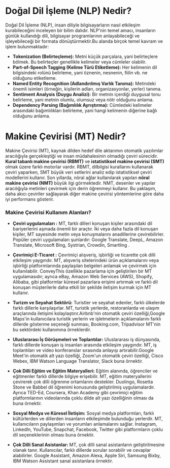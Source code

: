 # Doğal Dil İşleme (NLP) Nedir?
Doğal Dil İşleme (NLP), insan diliyle bilgisayarların nasıl etkileşim kurabileceğini inceleyen bir bilim dalıdır. NLP'nin temel amacı, insanların günlük kullandığı dili, bilgisayar programlarının anlayabileceği ve işleyebileceği bir formata dönüştürmektir.Bu alanda birçok temel kavram ve işlem bulunmaktadır:

* **Tokenization (Belirteçleme):** Metni küçük parçalara, yani belirteçlere bölmek. Bu belirteçler genellikle kelimeler veya cümleler olabilir.
* **Part-of-Speech Tagging (Kelime Türü Etiketleme):** Her kelimenin dil bilgisindeki rolünü belirleme, yani öznenin, nesnenin, fiilin vb. ne olduğunu etiketleme.
* **Named Entity Recognition (Adlandırılmış Varlık Tanıma):** Metindeki önemli isimleri (örneğin, kişilerin adları, organizasyonlar, yerler) tanıma.
* **Sentiment Analysis (Duygu Analizi):** Bir metnin içerdiği duygusal tonu belirleme, yani metnin olumlu, olumsuz veya nötr olduğunu anlama.
* **Dependency Parsing (Bağımlılık Ayrıştırma):** Cümledeki kelimeler arasındaki bağımlılıkları belirleme, yani hangi kelimenin diğerine bağlı olduğunu anlama.

# Makine Çevirisi (MT) Nedir?
Makine Çevirisi (MT), kaynak dilden hedef dile aktarımın otomatik yazılımlar aracılığıyla gerçekleştiği ve insan müdahalesinin olmadığı çeviri sürecidir. **Kural tabanlı makine çevirisi (RBMT)** ve **istatistiksel makine çevirisi (SMT)** olmak üzere farklı motorlar vardır. RBMT, dilbilgisi kurallarını kullanarak çeviri yaparken, SMT büyük veri setlerini analiz edip istatistiksel çeviri modellerini kullanır.
Son yıllarda, nöral ağlar kullanılarak yapılan **nöral makine çevirisi (NMT)** büyük ilgi görmektedir. NMT, desenler ve yapılar aracılığıyla metinleri çevirmek için derin öğrenmeyi kullanır. Bu yaklaşım, daha akıcı çeviriler sağlayarak diğer makine çevirisi yöntemlerine göre daha iyi performans gösterir. 
### Makine Çevirisi Kullanım Alanları?
* **Çeviri uygulamaları :**  MT, farklı dilleri konuşan kişiler arasındaki dil bariyerlerini aşmada önemli bir araçtır. İki veya daha fazla dil konuşan kişiler, MT sayesinde metin veya konuşmalarını anadillerine çevirebilirler. Popüler çeviri uygulamaları şunlardır: Google Translate, DeepL, Amazon Translate, Microsoft Bing, Systrian, Crowdin, Smartling .
  
* **Çevrimiçi E-Ticaret :** Çevrimiçi alışveriş, işbirliği ve ticarette çok dilli etkileşim yaygındır. MT, alışveriş sitelerindeki ürün açıklamalarını veya işbirliği platformlarında paylaşılan belgeleri anlamak ve çevirmek için kullanılabilir. ConveyThis özellikle pazarlama için geliştirilen bir MT uygulamasıdır; ayrıca eBay, Amazon Web Services (AWS), Shopify, Alibaba, gibi platformlar küresel pazarlara erişimi artırmak ve farklı dil konuşan müşterilerle daha etkili bir şekilde iletişim kurmak için MT kullanır.
  
* **Turizm ve Seyahat Sektörü:** Turistler ve seyahat edenler, farklı ülkelerde farklı dillerle karşılaşırlar. MT, turistik yerlerde, restoranlarda ve ulaşım araçlarında iletişimi kolaylaştırır.Airbnb'nin otomatik çeviri özelliği,Google Maps'in kullanıcılara turistik yerlerin ve işletmelerin açıklamalarını farklı dillerde gösterme seçeneği sunması, Booking.com, Tripadvisor MT'nin bu sektördeki kullanımına örneklerdir.
  
* **Uluslararası İş Görüşmeleri ve Toplantılar:** Uluslararası iş dünyasında, farklı dillerde konuşan iş insanları arasında etkileşim yaygındır. MT, iş toplantıları ve video konferanslar sırasında anlayışı artırabilir.Google Meet'in otomatik alt yazı özelliği, Zoom'un otomatik çeviri özelliği, Cisco Webex, IBM Watson Language Translator, Slack buna örnektir.
  
* **Çok Dilli Eğitim ve Eğitim Materyalleri:** Eğitim alanında, öğrenciler ve eğitmenler farklı dillerde bilgiye erişebilir. MT, eğitim materyallerini çevirerek çok dilli öğrenme ortamlarını destekler. Duolingo, Rosetta Stone ve Babbel dil öğrenimi konusunda geliştirilmiş uygulamalardır. Ayrıca TED-Ed, Coursera, Khan Academy gibi çevrimiçi eğitim platformlarının videolarında çoklu dilde alt yazı özelliğinin olması da buna örnektir.
  
* **Sosyal Medya ve Küresel İletişim:** Sosyal medya platformları, farklı kültürlerden ve dillerden insanların etkileşimde bulunduğu yerlerdir. MT, kullanıcıların paylaşımları ve yorumları anlamalarını sağlar. Instagram, LinkedIn, YouTube, Snapchat, Facebook, Twitter gibi platformların çoklu dil seçeneklerinin olması buna örnektir.
  
* **Çok Dilli Sanal Asistanlar:** MT, çok dilli sanal asistanların geliştirilmesine olanak tanır. Kullanıcılar, farklı dillerde sorular sorabilir ve cevaplar alabilirler. Google Assistant, Amazon Alexa, Apple Siri, Samsung Bixby, IBM Watson Assistant sanal asistanlara örnektir.  

